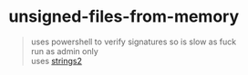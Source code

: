 # unsigned-files-from-memory

> uses powershell to verify signatures so is slow as fuck  
> run as admin only  
> uses [strings2](https://github.com/glmcdona/strings2)  
> 
